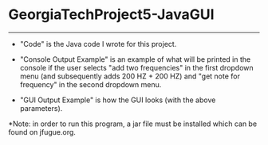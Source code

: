 # GeorgiaTechProject5-JavaGUI
---------------------------------------------------------------------------------------------------------------------------------------
- "Code" is the Java code I wrote for this project.

- "Console Output Example" is an example of what will be printed in the console if the user selects "add two frequencies" in the first dropdown menu (and subsequently adds 200 HZ + 200 HZ) and "get note for frequency" in the second dropdown menu.

- "GUI Output Example" is how the GUI looks (with the above parameters).

*Note: in order to run this program, a jar file must be installed which can be found on jfugue.org.